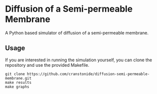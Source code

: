 Diffusion of a Semi-permeable Membrane
======================================

A Python based simulator of diffusion of a semi-permeable membrane.

Usage
-----
If you are interested in running the simulation yourself, you can clone the repository and use the provided Makefile.

    git clone https://github.com/cranstonide/diffusion-semi-permeable-membrane.git
    make results
    make graphs
